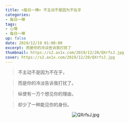 ```yaml
---
title: <每日一禅> 不主动不是因为不在乎
categories:
- 每日一禅
tags: 
- 心情
- 每日一禅
up: false
date: 2019/12/19 01:00:00
excerpt: 而是你的冷淡告诉我打扰了
thumbnail: https://s2.ax1x.com/2019/12/20/QXrfsJ.jpg
cover: https://s2.ax1x.com/2019/12/20/QXrfsJ.jpg
---
```

 >不主动不是因为不在乎，

>而是你的冷淡告诉我打扰了。

>纵使有一万个想见你的理由，

>却少了一种能见你的身份。

  <div align="center">

![QXrfsJ.jpg](https://s2.ax1x.com/2019/12/20/QXrfsJ.jpg)